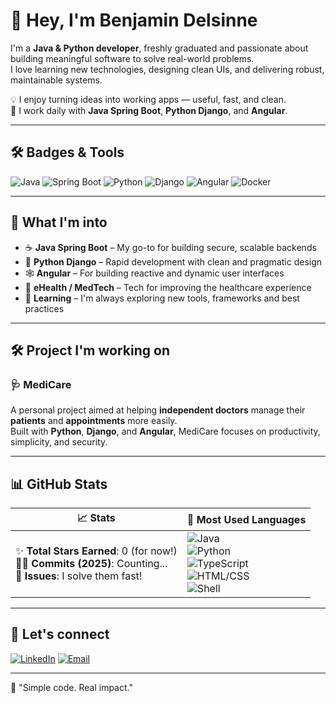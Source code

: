 # 👋 Hey, I'm Benjamin Delsinne

I'm a **Java & Python developer**, freshly graduated and passionate about building meaningful software to solve real-world problems.  
I love learning new technologies, designing clean UIs, and delivering robust, maintainable systems.

💡 I enjoy turning ideas into working apps — useful, fast, and clean.  
🔧 I work daily with **Java Spring Boot**, **Python Django**, and **Angular**.

---

## 🛠️ Badges & Tools

![Java](https://img.shields.io/badge/Java-ED8B00?style=for-the-badge&logo=java&logoColor=white)
![Spring Boot](https://img.shields.io/badge/Spring_Boot-6DB33F?style=for-the-badge&logo=spring-boot&logoColor=white)
![Python](https://img.shields.io/badge/Python-3776AB?style=for-the-badge&logo=python&logoColor=white)
![Django](https://img.shields.io/badge/Django-092E20?style=for-the-badge&logo=django&logoColor=white)
![Angular](https://img.shields.io/badge/Angular-DD0031?style=for-the-badge&logo=angular&logoColor=white)
![Docker](https://img.shields.io/badge/Docker-2496ED?style=for-the-badge&logo=docker&logoColor=white)

---

## 💭 What I'm into

- ☕ **Java Spring Boot** – My go-to for building secure, scalable backends  
- 🐍 **Python Django** – Rapid development with clean and pragmatic design  
- 🕸️ **Angular** – For building reactive and dynamic user interfaces  
- 🏥 **eHealth / MedTech** – Tech for improving the healthcare experience  
- 🧠 **Learning** – I'm always exploring new tools, frameworks and best practices  

---

## 🛠️ Project I'm working on

### 🩺 MediCare  
A personal project aimed at helping **independent doctors** manage their **patients** and **appointments** more easily.  
Built with **Python**, **Django**, and **Angular**, MediCare focuses on productivity, simplicity, and security.

---

## 📊 GitHub Stats

| 📈 Stats | 📌 Most Used Languages |
|---------|------------------------|
| ✨ **Total Stars Earned**: 0 (for now!) <br> 🧑‍💻 **Commits (2025)**: Counting... <br>🐛 **Issues**: I solve them fast! | ![Java](https://img.shields.io/badge/Java-40%25-orange) <br> ![Python](https://img.shields.io/badge/Python-30%25-blue) <br> ![TypeScript](https://img.shields.io/badge/TypeScript-15%25-lightblue) <br> ![HTML/CSS](https://img.shields.io/badge/HTML/CSS-10%25-red) <br> ![Shell](https://img.shields.io/badge/Shell-5%25-grey) |

---

## 🤝 Let's connect

[![LinkedIn](https://img.shields.io/badge/LinkedIn-blue?logo=linkedin&style=for-the-badge)]([https://www.linkedin.com/in/benjamin-delsinne](https://www.linkedin.com/in/benjamin-delsinne-4964a2262/))  
[![Email](https://img.shields.io/badge/Email-delsinnebenjaminpro@gmail.com-D14836?style=for-the-badge&logo=gmail&logoColor=white)](mailto:delsinnebenjaminpro@gmail.com)

---

📝 "Simple code. Real impact."
